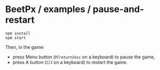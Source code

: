 # BeetPx / examples / pause-and-restart

```
npm install
npm start
```

Then, in the game:

- press Menu button (`P`/`return`/`esc` on a keyboard) to pause the game,
- press A button (`C`/`J` on a keyboard) to restart the game.
